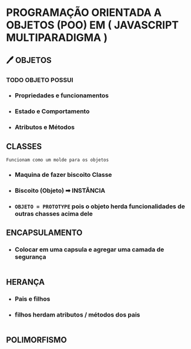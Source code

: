# PROGRAMAÇÃO ORIENTADA A OBJETOS (POO) EM ( JAVASCRIPT MULTIPARADIGMA )
## 🖊 OBJETOS
### __TODO OBJETO POSSUI__
- ### Propriedades e funcionamentos
- ### Estado e Comportamento
- ### Atributos e Métodos 

## CLASSES
`Funcionam como um molde para os objetos`
- ### Maquina de fazer biscoito  __Classe__
- ### Biscoito (__Objeto__) ➡ __INSTÂNCIA__
- ### `OBJETO = PROTOTYPE` pois o objeto herda funcionalidades de outras chasses acima dele

## ENCAPSULAMENTO
- ### Colocar em uma capsula e agregar uma camada de segurança
```js


```

## HERANÇA
- ### Pais e filhos
- ### filhos herdam atributos / métodos dos pais
```js

```
## POLIMORFISMO